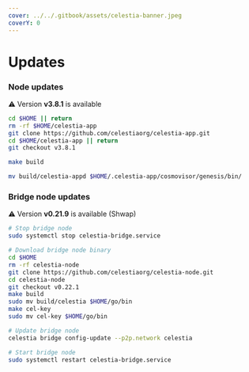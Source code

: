 ```yaml
---
cover: ../../.gitbook/assets/celestia-banner.jpeg
coverY: 0
---
```


# Updates

### Node updates
⚠️ Version **v3.8.1** is available

```bash
cd $HOME || return
rm -rf $HOME/celestia-app
git clone https://github.com/celestiaorg/celestia-app.git
cd $HOME/celestia-app || return
git checkout v3.8.1

make build

mv build/celestia-appd $HOME/.celestia-app/cosmovisor/genesis/bin/
```

### Bridge node updates

⚠️ Version **v0.21.9** is available (Shwap)

```bash
# Stop bridge node
sudo systemctl stop celestia-bridge.service

# Download bridge node binary
cd $HOME 
rm -rf celestia-node 
git clone https://github.com/celestiaorg/celestia-node.git 
cd celestia-node
git checkout v0.22.1
make build
sudo mv build/celestia $HOME/go/bin
make cel-key
sudo mv cel-key $HOME/go/bin

# Update bridge node
celestia bridge config-update --p2p.network celestia

# Start bridge node
sudo systemctl restart celestia-bridge.service
```